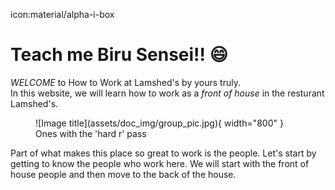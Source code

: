 icon:material/alpha-i-box

# Teach me Biru Sensei!! :smile:

 *WELCOME* to How to Work at Lamshed's by yours truly.
 <br>
 In this website, we will learn how to work as a *front of house* in the resturant Lamshed's.

<figure markdown="span">
  ![Image title](assets/doc_img/group_pic.jpg){ width="800" }
  <figcaption> Ones with the 'hard r' pass </figcaption>
</figure> 

  Part of what makes this place so great to work is the people. Let's start by getting to know the people who work here. We will start with the front of house people and then move to the back of the house.  

<!-- Let's get to know each other by pressing the button below:

[Let's Get Started](intro_page/front.md){ .md-button } -->

